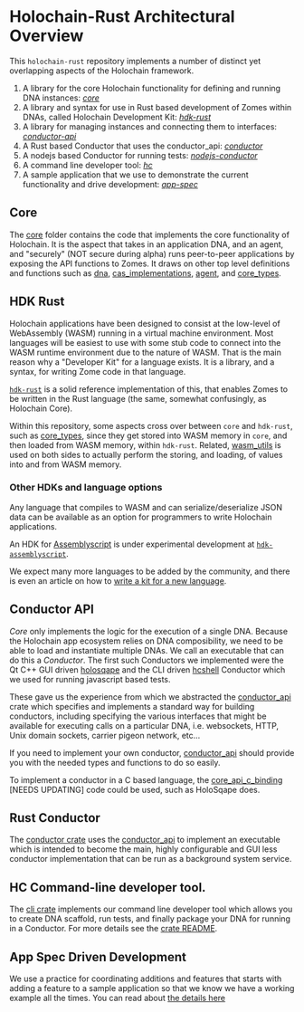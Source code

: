 # Holochain-Rust Architectural Overview

This `holochain-rust` repository implements a number of distinct yet overlapping aspects of the Holochain framework.

1. A library for the core Holochain functionality for defining and running DNA instances: [*core*](#core)
1. A library and syntax for use in Rust based development of Zomes within DNAs, called Holochain Development Kit: [*hdk-rust*](#hdk-rust)
1. A library for managing instances and connecting them to interfaces: [*conductor-api*](#conductor-api)
1. A Rust based Conductor that uses the conductor_api: [*conductor*](#rust-conductor)
1. A nodejs based Conductor for running tests: [*nodejs-conductor*](#nodejs-conductor)
1. A command line developer tool: [*hc*](#hc-command-line-developer-tool)
1. A sample application that we use to demonstrate the current functionality and drive development: [*app-spec*](#app-spec-driven-development)

## Core
The [core](/core) folder contains the code that implements the core functionality of Holochain. It is the aspect that takes in an application DNA, and an agent, and "securely" (NOT secure during alpha) runs peer-to-peer applications by exposing the API functions to Zomes. It draws on other top level definitions and functions such as [dna](/dna), [cas_implementations](/cas_implementations), [agent](/agent), and [core_types](/core_types).

## HDK Rust
Holochain applications have been designed to consist at the low-level of WebAssembly (WASM) running in a virtual machine environment. Most languages will be easiest to use with some stub code to connect into the WASM runtime environment due to the nature of WASM. That is the main reason why a "Developer Kit" for a language exists. It is a library, and a syntax, for writing Zome code in that language.

[`hdk-rust`](/hdk-rust) is a solid reference implementation of this, that enables Zomes to be written in the Rust language (the same, somewhat confusingly, as Holochain Core).

Within this repository, some aspects cross over between `core` and `hdk-rust`, such as [core_types](/core_types), since they get stored into WASM memory in `core`, and then loaded from WASM memory, within `hdk-rust`. Related, [wasm_utils](/wasm_utils) is used on both sides to actually perform the storing, and loading, of values into and from WASM memory.

### Other HDKs and language options
Any language that compiles to WASM and can serialize/deserialize JSON data can be available as an option for programmers to write Holochain applications.

An HDK for [Assemblyscript](https://github.com/Assemblyscript/assemblyscript) is under experimental development at [`hdk-assemblyscript`](https://github.com/holochain/hdk-assemblyscript).

We expect many more languages to be added by the community, and there is even an article on how to [write a kit for a new language](https://developer.holochain.org/guide/latest/writing_development_kit.html).

## Conductor API
*Core* only implements the logic for the execution of a single DNA.  Because the Holochain app ecosystem relies on DNA composibility, we need to be able to load and instantiate multiple DNAs.  We call an executable that can do this a *Conductor*.  The first such Conductors we implemented were the Qt C++ GUI driven [holosqape](https://github.com/holochain/holosqape) and the CLI driven [hcshell](https://github.com/holochain/holosqape#hcshell) Conductor which we used for running javascript based tests.

These gave us the experience from which we abstracted the [conductor_api](conductor_api) crate which specifies and implements a standard way for building conductors, including specifying the various interfaces that might be available for executing calls on a particular DNA, i.e. websockets, HTTP, Unix domain sockets, carrier pigeon network, etc...

If you need to implement your own conductor, [conductor_api](conductor_api) should provide you with the needed types and functions to do so easily.

To implement a conductor in a C based language, the [core_api_c_binding](/core_api_c_binding) [NEEDS UPDATING] code could be used, such as HoloSqape does.

## Rust Conductor
The [conductor crate](/conductor) uses the [conductor_api](conductor_api) to implement an executable which is intended to become the main, highly configurable and GUI less conductor implementation that can be run as a background system service.

## HC Command-line developer tool.
The [cli crate](/cli) implements our command line developer tool which allows you to create DNA scaffold, run tests, and finally package your DNA for running in a Conductor.  For more details see the [crate README](/cli/README.md).


## App Spec Driven Development
We use a practice for coordinating additions and features that starts with adding a feature to a sample application so that we know we have a working example all the times.  You can read about [the details here](/CONTRIBUTING.md#app-spec-driven-development)